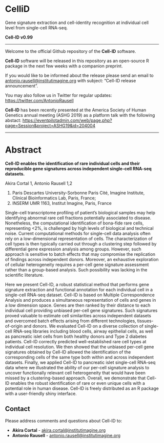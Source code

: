 # CelliD
Gene signature extraction and cell-identity recognition at individual cell level from single-cell RNA-seq. 

**Cell-ID v0.99**


----------------------------------------

Welcome to the official Github repository of the **Cell-ID** software.

**Cell-ID** software will be released in this repository as an open-source R package in the next few weeks with a companion preprint. 

If you would like to be informed about the release please send an email to antonio.rausell@institutimagine.org with subject: “Cell-ID release announcement”. 

You may also follow us in Twitter for regular updates: https://twitter.com/AntonioRausell

**Cell-ID** has been recently presented at the America Society of Human Genetics annual meeting (ASHG 2019) as a platform talk with the following abstact: https://eventpilotadmin.com/web/page.php?page=Session&project=ASHG19&id=204004

----------------------------------------

# Abstract

**Cell-ID enables the identification of rare individual cells and their reproducible gene signatures across independent single-cell RNA-seq datasets.**

Akira Cortal 1, Antonio Rausell 1,2

1. Paris Descartes University-Sorbonne Paris Cité, Imagine Institute, Clinical Bioinformatics Lab, Paris, France; 
2. INSERM UMR 1163, Institut Imagine, Paris, France

Single-cell transcriptome profiling of patient’s biological samples may help identifying abnormal rare cell fractions potentially associated to disease. Nonetheless, the computational identification of bona-fide rare cells, representing <2%, is challenged by high levels of biological and technical noise. Current computational methods for single-cell data analysis often rely on a low-dimensional representation of cells. The characterization of cell types is then typically carried out through a clustering step followed by differential gene expression analysis among groups. However, such approach is sensitive to batch effects that may compromise the replication of findings across independent donors. Moreover, an exhaustive exploration of cellular heterogeneity requires a per-cell gene signature assessment rather than a group-based analysis. Such possibility was lacking in the scientific literature.

Here we present Cell-ID, a robust statistical method that performs gene signature extraction and functional annotation for each individual cell in a single-cell RNA-seq dataset. Cell-ID is based on Multiple Correspondence Analysis and produces a simultaneous representation of cells and genes in a low dimension space. Genes are then ranked by their distance to each individual cell providing unbiased per-cell gene signatures. Such signatures proved valuable to estimate cell similarities across independent datasets and overcomed batch effects arising from different technologies, tissues-of-origin and donors. We evaluated Cell-ID on a diverse collection of single-cell RNA-seq libraries including blood cells, airway epithelial cells, as well as pancreatic islet cells from both healthy donors and Type 2 diabetes patients. Cell-ID correctly predicted well-established rare cell types at individual cell resolution. We then showed that the unbiased per-cell gene signatures obtained by Cell-ID allowed the identification of the corresponding cells of the same type both within and across independent datasets. Finally, we applied Cell-ID to pancreatic islet single-cell RNA-seq data where we illustrated the ability of our per-cell signature analysis to uncover functionally relevant cell heterogeneity that would have been missed by a clustering-based approach. Overall, we demonstrate that Cell-ID enables the robust identification of rare or even unique cells with a potential role in human disease. Cell-ID is freely distributed as an R package with a user-friendly shiny interface.



## Contact
Please address comments and questions about Cell-ID to:
* **Akira Cortal** - [akira.cortal@institutimagine.org](akira.cortal@institutimagine.org)
* **Antonio Rausell** - [antonio.rausell@institutimagine.org](antonio.rausell@institutimagine.org)

